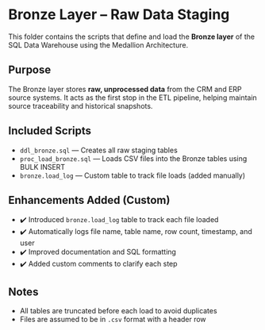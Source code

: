 # Bronze Layer – Raw Data Staging

This folder contains the scripts that define and load the **Bronze layer** of the SQL Data Warehouse using the Medallion Architecture.

##  Purpose

The Bronze layer stores **raw, unprocessed data** from the CRM and ERP source systems. It acts as the first stop in the ETL pipeline, helping maintain source traceability and historical snapshots.

##  Included Scripts

- `ddl_bronze.sql` — Creates all raw staging tables
- `proc_load_bronze.sql` — Loads CSV files into the Bronze tables using BULK INSERT
- `bronze.load_log` — Custom table to track file loads (added manually)

##  Enhancements Added (Custom)

- ✔️ Introduced `bronze.load_log` table to track each file loaded
- ✔️ Automatically logs file name, table name, row count, timestamp, and user
- ✔️ Improved documentation and SQL formatting
- ✔️ Added custom comments to clarify each step

##  Notes

- All tables are truncated before each load to avoid duplicates
- Files are assumed to be in `.csv` format with a header row
